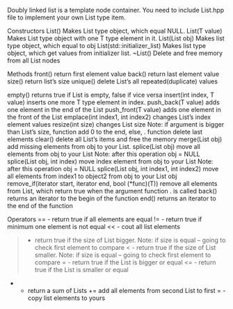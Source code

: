Doubly linked list is a template node container.  You need to include List.hpp file to implement your own List type item.  


Constructors 
List()
	Makes List type object, which equal NULL.
List(T value)
	Makes List type object with one T type element in it. 
List(List obj)
	Makes list type object, which equal to obj
List(std::initializer_list)
	Makes list type object, which get values from initializer list.
~List()
	Delete and free memory from all List nodes

Methods
front()
	return first element value
back()
	return last element value
size()
	return list’s size
unique()
	delete List’s all repeated(duplicate) values

empty()
	returns true if List is empty, false if vice versa 
 insert(int index, T value)
	inserts one more T type element in index.
push_back(T value)
	adds one element in the end of the List
push_front(T value)
	adds one element in the front of the List
emplace(int index1, int index2)
	changes List’s index element values 
resize(int size)
	changes List size
	Note: if argument is bigger than List’s size, function add 0 to the end, else,	                                    .                     function delete last elements 
clear()
	delete all List’s items and free the memory
merge(List obj)
	add missing elements from obj to your List.
splice(List obj)
	move all elements from obj to your List
	Note: after this operation obj = NULL
splice(List obj, int index)
	move index element from obj to your List
	Note: after this operation obj = NULL
splice(List obj, int index1, int index2)
	move all elements from index1 to object2 from obj to your List obj
remove_if(iterator start, iterator end, bool (*func)(T))
	remove all elements from List, which return true when the argument function .          is called
back()
	returns an iterator to the begin of the function
end()
	returns an iterator to the end of the function

Operators
==   - return true if all elements are equal
!= - return true if minimum one element is not equal
<< - cout all list elements
>  - return true if the size of List bigger. Note: if size is equal – going to check first element to compare
< - return true if the size of List smaller. Note: if size is equal – going to check first element to compare
>= - return true if the List is bigger or equal
<= - return true if the List is smaller or equal
+ - return a sum of Lists
+= add all elements from second List to first 
= - copy list elements to yours 
